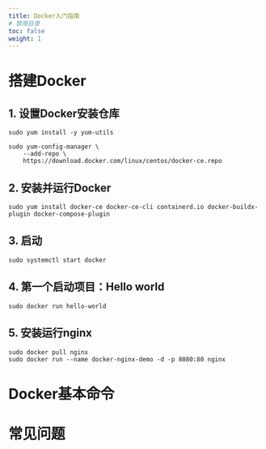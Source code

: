 ```yaml
---
title: Docker入门指南
# 禁用目录
toc: false
weight: 1
---
```


# 搭建Docker
## 1. 设置Docker安装仓库
```shell
sudo yum install -y yum-utils

sudo yum-config-manager \
    --add-repo \
    https://download.docker.com/linux/centos/docker-ce.repo
```
## 2. 安装并运行Docker
```shell
sudo yum install docker-ce docker-ce-cli containerd.io docker-buildx-plugin docker-compose-plugin
```
## 3. 启动
```sudo systemctl start docker```
## 4. 第一个启动项目：Hello world
```sudo docker run hello-world```
## 5. 安装运行nginx
```
sudo docker pull nginx
sudo docker run --name docker-nginx-demo -d -p 8080:80 nginx
```
# Docker基本命令

# 常见问题
